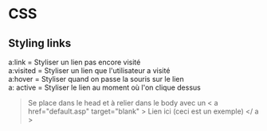 # CSS 
## Styling links
a:link = Styliser un lien pas encore visité  
a:visited = Styliser un lien que l'utilisateur a visité  
a:hover = Styliser quand on passe la souris sur le lien  
a: active = Styliser le lien au moment où l'on clique dessus  

> Se place dans le head et à relier dans le body avec un <  a href="default.asp" target="blank"  > Lien ici (ceci est un exemple) </  a  >


